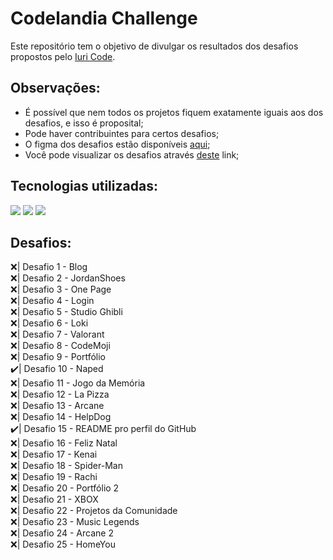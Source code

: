 # Codelandia Challenge

Este repositório tem o objetivo de divulgar os resultados dos desafios propostos pelo <a href="https://github.com/iuricode">Iuri Code</a>.

## Observações:
<ul>
  <li>É possível que nem todos os projetos fiquem exatamente iguais aos dos desafios, e isso é proposital;</li>
  <li>Pode haver contribuintes para certos desafios;</li>
  <li>O figma dos desafios estão disponíveis <a href="https://www.figma.com/file/Yb9IBH56g7T1hdIyZ3BMNO/Desafios---Codel%C3%A2ndia?node-id=624%3A2">aqui</a>;</li>
  <li>Você pode visualizar os desafios através <a href="https://paulobarone.github.io/Codelandia-Challenge/disclosure/src/pages/">deste</a> link;</li>
</ul>

## Tecnologias utilizadas:
<div>
  <img src="https://img.shields.io/badge/HTML5-E34F26?style=for-the-badge&logo=html5&logoColor=white">
  <img src="https://img.shields.io/badge/CSS3-1572B6?style=for-the-badge&logo=css3&logoColor=white">
  <img src="https://img.shields.io/badge/Figma-F24E1E?style=for-the-badge&logo=figma&logoColor=white">
</div>

## Desafios:
<div>
 <div>❌| Desafio 1 - Blog</div>
 <div>❌| Desafio 2 - JordanShoes</div>
 <div>❌| Desafio 3 - One Page</div>
 <div>❌| Desafio 4 - Login</div>
 <div>❌| Desafio 5 - Studio Ghibli</div>
 <div>❌| Desafio 6 - Loki</div>
 <div>❌| Desafio 7 - Valorant</div>
 <div>❌| Desafio 8 - CodeMoji</div>
 <div>❌| Desafio 9 - Portfólio</div>
 <div>✔️| Desafio 10 - Naped</div>
 <div>❌| Desafio 11 - Jogo da Memória</div>
 <div>❌| Desafio 12 - La Pizza</div>
 <div>❌| Desafio 13 - Arcane</div>
 <div>❌| Desafio 14 - HelpDog</div>
 <div>✔️| Desafio 15 - README pro perfil do GitHub</div>
 <div>❌| Desafio 16 - Feliz Natal</div>
 <div>❌| Desafio 17 - Kenai</div>
 <div>❌| Desafio 18 - Spider-Man</div>
 <div>❌| Desafio 19 - Rachi</div>
 <div>❌| Desafio 20 - Portfólio 2</div>
 <div>❌| Desafio 21 - XBOX</div>
 <div>❌| Desafio 22 - Projetos da Comunidade</div>
 <div>❌| Desafio 23 - Music Legends</div>
 <div>❌| Desafio 24 - Arcane 2</div>
 <div>❌| Desafio 25 - HomeYou</div>
</div>
